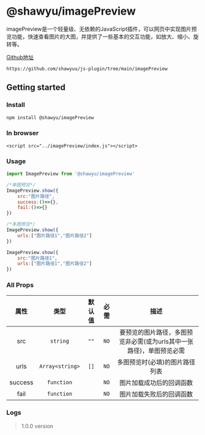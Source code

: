 # @shawyu/imagePreview

imagePreview是一个轻量级、无依赖的JavaScript插件，可以网页中实现图片预览功能，快速查看图片的大图，并提供了一些基本的交互功能，如放大、缩小、旋转等。

[Github地址](https://github.com/shawyuu/js-plugin/tree/main/imagePreview)

```
https://github.com/shawyuu/js-plugin/tree/main/imagePreview
```

## Getting started

### Install

```sh
npm install @shawyu/imagePreview
```

### In browser

```
<script src="../imagePreview/index.js"></script>
```

### Usage

```js
import ImagePreview from '@shawyu/imagePreview'

/*单图预览*/
ImagePreview.show({
	src:"图片路径",
	success:()=>{},
	fail:()=>{}
})

/*多图预览*/
ImagePreview.show({
	urls:["图片路径1","图片路径2"]
})

ImagePreview.show({
	src:"图片路径1",
	urls:["图片路径1","图片路径2"]
})
```

### All Props

|属性|类型|默认值|必需|描述|
|:-:|:-:|:-:|:-:|:-:|
|src|`string`| `""` | `NO` |要预览的图片路径，多图预览非必需(或为urls其中一张路径)，单图预览必需|
|urls|`Array<string>`| `[]` | `NO` |多图预览时(必填)的图片路径列表|
|success|`function`| | `NO` |图片加载成功后的回调函数 |
|fail|`function`|  | `NO` |图片加载失败后的回调函数 |

### Logs

>
> 1.0.0 version
> 

